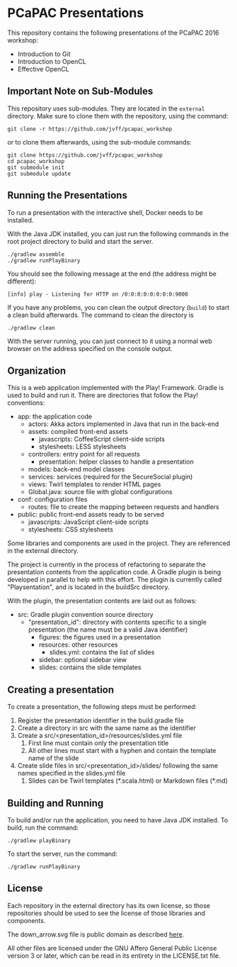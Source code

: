 PCaPAC Presentations
====================

This repository contains the following presentations of the PCaPAC 2016
workshop:

- Introduction to Git
- Introduction to OpenCL
- Effective OpenCL

Important Note on Sub-Modules
-----------------------------

This repository uses sub-modules. They are located in the `external` directory.
Make sure to clone them with the repository, using the command:

    git clone -r https://github.com/jvff/pcapac_workshop

or to clone them afterwards, using the sub-module commands:

    git clone https://github.com/jvff/pcapac_workshop
    cd pcapac_workshop
    git submodule init
    git submodule update

Running the Presentations
-------------------------

To run a presentation with the interactive shell, Docker needs to be installed.

With the Java JDK installed, you can just run the following commands in the root
project directory to build and start the server.

    ./gradlew assemble
    ./gradlew runPlayBinary

You should see the following message at the end (the address might be
different):

    [info] play - Listening for HTTP on /0:0:0:0:0:0:0:0:9000

If you have any problems, you can clean the output directory (`build`) to start
a clean build afterwards. The command to clean the directory is

    ./gradlew clean

With the server running, you can just connect to it using a normal web browser
on the address specified on the console output.

Organization
------------

This is a web application implemented with the Play! Framework. Gradle is used
to build and run it. There are directories that follow the Play! conventions:

- app: the application code
    - actors: Akka actors implemented in Java that run in the back-end
    - assets: compiled front-end assets
        - javascripts: CoffeeScript client-side scripts
        - stylesheets: LESS stylesheets
    - controllers: entry point for all requests
        - presentation: helper classes to handle a presentation
    - models: back-end model classes
    - services: services (required for the SecureSocial plugin)
    - views: Twirl templates to render HTML pages
    - Global.java: source file with global configurations
- conf: configuration files
    - routes: file to create the mapping between requests and handlers
- public: public front-end assets ready to be served
    - javascripts: JavaScript client-side scripts
    - stylesheets: CSS stylesheets

Some libraries and components are used in the project. They are referenced in
the external directory.

The project is currently in the process of refactoring to separate the
presentation contents from the application code. A Gradle plugin is being
developed in parallel to help with this effort. The plugin is currently called
"Playsentation", and is located in the buildSrc directory.

With the plugin, the presentation contents are laid out as follows:

- src: Gradle plugin convention source directory
    - "presentation_id": directory with contents specific to a single
      presentation (the name must be a valid Java identifier)
        - figures: the figures used in a presentation
        - resources: other resources
            - slides.yml: contains the list of slides
        - sidebar: optional sidebar view
        - slides: contains the slide templates

Creating a presentation
-----------------------

To create a presentation, the following steps must be performed:

1. Register the presentation identifier in the build.gradle file
2. Create a directory in src with the same name as the identifier
3. Create a src/<presentation_id>/resources/slides.yml file
    1. First line must contain only the presentation title
    2. All other lines must start with a hyphen and contain the template name of
      the slide
4. Create slide files in src/<presentation_id>/slides/ following the same names
  specified in the slides.yml file
    1. Slides can be Twirl templates (\*.scala.html) or Markdown files (\*.md)

Building and Running
--------------------

To build and/or run the application, you need to have Java JDK installed. To
build, run the command:

    ./gradlew playBinary

To start the server, run the command:

    ./gradlew runPlayBinary

License
-------

Each repository in the external directory has its own license, so those
repositories should be used to see the license of those libraries and
components.

The down_arrow.svg file is public domain as described
[here](https://commons.wikimedia.org/wiki/File:Pfeil_unten.svg).

All other files are licensed under the GNU Affero General Public License version
3 or later, which can be read in its entirety in the LICENSE.txt file.
